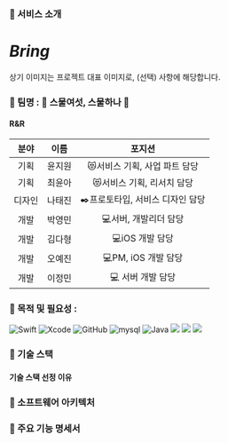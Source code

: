 ### 📑 서비스 소개

### 

# _Bring_

상기 이미지는 프로젝트 대표 이미지로, (선택) 사항에 해당합니다.
### 📑 팀명 : 🌼 스물여섯, 스물하나 🌼
#### R&R
|분야|이름|포지션|
|:------:|:---:|:---------:|
|기획|윤지원|😻서비스 기획, 사업 파트 담당|
|기획|최윤아|😻서비스 기획, 리서치 담당|
|디자인|나태진|✒️프로토타입, 서비스 디자인 담당|
|개발|박영민|💻서버, 개발리더 담당|
|개발|김다형|💻iOS 개발 담당|
|개발|오예진|💻PM, iOS 개발 담당|
|개발|이정민|💻 서버 개발 담당|


### 📑 목적 및 필요성 :
![Swift](https://img.shields.io/badge/Swift-F05138?style=flat-square&logo=Swift&logoColor=white)
![Xcode](https://img.shields.io/badge/Xcode-147EFB.svg?style=flat-square&logo=Xcode&logoColor=white)
![GitHub](https://img.shields.io/badge/github-%23121011.svg?style=flat-square&logo=github&logoColor=white)
![mysql](https://img.shields.io/badge/Mysql-4479A1?style=flat-square&logo=mysql&logoColor=white)
![Java](https://img.shields.io/badge/Java-3776AB?style=flat-square&logo=mysql&logoColor=white)
<img src="https://img.shields.io/badge/Notion-000000?style=flat-square&logo=Notion&logoColor=white"/></a>
<img src="https://img.shields.io/badge/AWS EC2-232F3E?style=flat-square&logo=amazon%20aws&logoColor=white"/> <img src="https://img.shields.io/badge/Jenkins-D24939?style=flat-square&logo=Jenkins&logoColor=white"/></a>

### 📑 기술 스택

#### 기술 스택 선정 이유

### 📑 소프트웨어 아키텍처

### 📑 주요 기능 명세서
